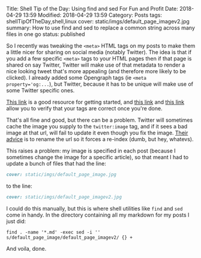 Title: Shell Tip of the Day: Using find and sed For Fun and Profit
Date: 2018-04-29 13:59
Modified: 2018-04-29 13:59
Category: Posts
tags: shellTipOfTheDay,shell,linux
cover: static/imgs/default_page_imagev2.jpg
summary: How to use find and sed to replace a common string across many files in one go
status: published

So I recently was tweaking the `<meta>` HTML tags on my posts to make them a little
nicer for sharing on social media (notably Twitter).  The idea is that if you
add a few specific `<meta>` tags to your HTML pages then if that page is shared on say
Twitter, Twitter will make use of that metadata to render a nice looking tweet
that's more appealing (and therefore more likely to be clicked).  I already
added some Opengraph tags (ie `<meta property='og:...`), but Twitter, because it has to be unique
will make use of some Twitter specific ones.

[This link](https://sproutsocial.com/insights/twitter-cards-guide/) is a good
resource for getting started, and
[this link](https://cards-dev.twitter.com/validator) and
[this link](http://iframely.com/debug) allow you to verify that your tags are
correct once you're done.

That's all fine and good, but there can be a problem.  Twitter will sometimes
cache the image you supply to the `twitter:image` tag, and if it sees a bad
image at that url, will fail to update it even though you fix the image.
[Their advice](https://developer.twitter.com/en/docs/tweets/optimize-with-cards/guides/troubleshooting-cards#refreshing_images)
is to rename the url so it forces a re-index (dumb, but hey, whatevs).

This raises a problem: my image is specified in each post (because I sometimes
change the image for a specific article), so that meant I had to update a bunch
of files that had the line:

```markdown
cover: static/imgs/default_page_image.jpg
```

to the line:

```markdown
cover: static/imgs/default_page_imagev2.jpg
```

I could do this manually, but this is where shell utilities like `find` and
`sed` come in handy.  In the directory containing all my markdown for my posts
I just did:

```shell
find . -name '*.md' -exec sed -i '' s/default_page_image/default_page_imagev2/ {} +
```

And voila, done.
